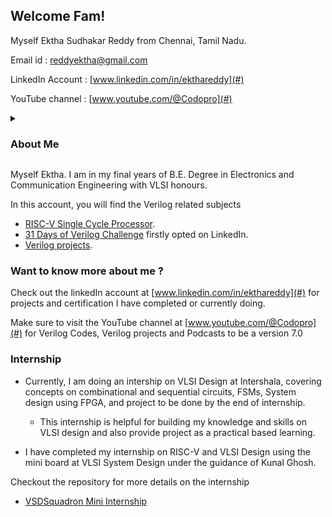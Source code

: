 ## Welcome Fam! 
Myself Ektha Sudhakar Reddy from Chennai, Tamil Nadu.

Email id : reddyektha@gmail.com

LinkedIn Account : [www.linkedin.com/in/ekthareddy](#)

YouTube channel : [www.youtube.com/@Codopro](#)


<details>
<summary><h3>About Me</h3></summary>

   Final year student at R.M.K. Engineering College pursuing BE Degree on Electronics and Communication Engineering, maintaing the 8.47 CGPA
Completed my 10th and 12th education from PM Shri Kendriya Vidyalaya of Ambarnath, Maharashtra and secured 85.6% and 86.6% respectively.

To provide details about in brief, have done projects on VlSI and IoT. Internships at NSIC, Vlsi System Design, Intershala Trainings and Pledge a Smile.

All information from the projects to internships I have completed in detail.

<details>
   <summary><h4>Projects</h4></summary>
<details>
   <summary><h5>Verilog</h5></summary>

   
- Vending Machine
- Washing Machine
- RISCv Single Cycle Processor
- Hamming Encoder
- Haming Decoder
- SEC-SED Using Hamming technique.

</details>

<details>
   <summary><h5>Cadence Virtuoso</h5></summary>
   
- Five staged VCO
- Rippple Carry Adder
- SRAM
- Full Adder
- 2x1 MUX
- 4x1 Demultiplier

</details> 

<details>
   <summary><h5>FPGA Artix - 7</h5></summary>

- Full Adder
- Hamming Encoder
- Haming Decoder
- SEC-SED Using Hamming technique.
</details>



   
</details>

<details>
   <summary><h4>Internships</h4></summary>

   ### NSIC 
<details>
   <summary><h5>Electric Vehicles</h5></summary>
   
</details>

<details>
   <summary><h5>IoT Rasberry Pi</h5></summary>
   
</details>

<details>
   <summary><h5>VLSI System Design</h5></summary>
   
</details>

<details>
   <summary><h5>Intershala Trainings</h5></summary>
   
</details>

<details>
   <summary><h5>Pledge A Smile</h5></summary>
   
</details>

</details>

<details>
   <summary><h4>Hackathons</h4></summary>
   
</details>

<details>
   <summary><h4>Certifications</h4></summary>
   
</details>

<details>
   <summary><h4>Skills</h4></summary>
   
</details>

<details>
   <summary><h4>Extra ciriculum</h4></summary>
   
</details>



<details>
   <summary><h4></h4></summary>
   
</details>

<details>
   <summary><h4></h4></summary>
   
</details>







</details>


























   
Myself Ektha. I am in my final years of B.E. Degree in Electronics and Communication Engineering with VLSI honours.

In this account, you will find the Verilog related subjects

- [RISC-V Single Cycle Processor](https://github.com/EkthaReddy/RISC-V-Single-Cycle-Processor).
- [31 Days of Verilog Challenge](https://github.com/EkthaReddy/30-Days-of---Daily-Verilog-Programming-Challenge-) firstly opted on LinkedIn.  
- [Verilog projects](https://github.com/EkthaReddy/Verilog-projects).


### Want to know more about me ? 
Check out the linkedIn account at [www.linkedin.com/in/ekthareddy](#) for projects and certification I have completed or currently doing.

Make sure to visit the YouTube channel at [www.youtube.com/@Codopro](#) for Verilog Codes, Verilog projects and Podcasts to be a version 7.0

### Internship 

- Currently, I am doing an intership on VLSI Design at Intershala, covering concepts on combinational and sequential circuits, FSMs, System design using FPGA, and project to be done by the end of internship.

   - This internship is helpful for building my knowledge and skills on VLSI design and also provide project as a practical based learning.


- I have completed my internship on RISC-V and VLSI Design using the mini board at VLSI System Design under the guidance of Kunal Ghosh.

Checkout the repository for more details on the internship 
- [VSDSquadron Mini Internship](https://github.com/EkthaReddy/VSDSquadron-Mini-Internship)
